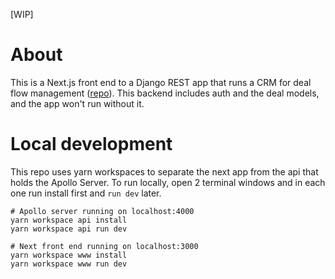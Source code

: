 [WIP]

# About
This is a Next.js front end to a Django REST app that runs a CRM for deal
flow management ([repo](https://github.com/jcaguirre89/crm-backend)). This backend includes
auth and the deal models, and the app won't run without it.


# Local development
This repo uses yarn workspaces to separate the next app from the api that holds the Apollo Server.
To run locally, open 2 terminal windows and in each one run install first and `run dev` later.
```
# Apollo server running on localhost:4000
yarn workspace api install
yarn workspace api run dev

# Next front end running on localhost:3000
yarn workspace www install
yarn workspace www run dev
```
